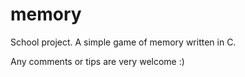 # memory
School project. A simple game of memory written in C.

Any comments or tips are very welcome :)
